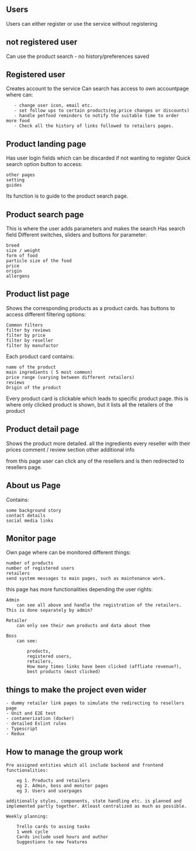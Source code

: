 ## Users

Users can either register or use the service without registering

## not registered user

Can use the product search
    - no history/preferences saved

## Registered user

Creates account to the service
Can search
has access to own accountpage where can:

       - change user icon, email etc.
       - set follow ups to certain products(eg.price changes or discounts)
       - handle petfood reminders to notify the suitable time to order more food
       - Check all the history of links followed to retailers pages.


## Product landing page

Has user login fields which can be discarded if not wanting to register
Quick search option
button to access:

    other pages
    setting
    guides

Its function is to guide to the product search page.

## Product search page
This is where the user adds parameters and makes the search
Has search field
Different switches, sliders and buttons for parameter:

    breed
    size / weight
    form of food
    particle size of the food
    price
    origin
    allergens

## Product list page
Shows the corresponding products as a product cards.
has buttons to access different filtering options:

    Common filters
    filter by reviews
    filter by price
    filter by reseller
    filter by manufactor

Each product card contains:

    name of the product
    main ingredients ( 5 most common)
    price range (varying between different retailers)
    reviews 
    Origin of the product

Every product card is clickable which leads to specific product page. this is where only clicked product is shown, but it lists all the retailers of the product


## Product detail page

Shows the product more detailed.
    all the ingredients
    every reseller with their prices
    comment / review section
    other additional info

from this page user can click any of the resellers and is then redirected to resellers page.

## About us Page

Contains:

    some background story
    contact details
    social media links


## Monitor page
Own page where can be monitored different things:

    number of products
    number of registered users
    retailers
    send system messages to main pages, such as maintenance work.

this page has more functionalities depending the user rights:
    
    Admin
        can see all above and handle the registration of the retailers. This is done separately by admin? 
    
    Retailer
        can only see their own products and data about them
    
    Boss
        can see:

            products,
            registered users,
            retailers,
            How many times links have been clicked (affliate revenue?),
            best products (most clicked)
            

## things to make the project even wider

    - dummy retailer link pages to simulate the redirecting to resellers page
    - Unit and E2E test
    - contanerization (docker)
    - detailed Eslint rules
    - Typescript
    - Redux

## How to manage the group work

    Pre assigned entities which all include backend and frontend functionalities:

        eg 1. Products and retailers
        eg 2. Admin, boss and monitor pages
        eg 3. Users and userpages

    additionally styles, components, state handling etc. is planned and implemented partly together. Atleast centralized as much as possible.

    Weekly planning:
        
        Trello cards to assing tasks
        1 week cycle
        Cards include used hours and author
        Suggestions to new features








